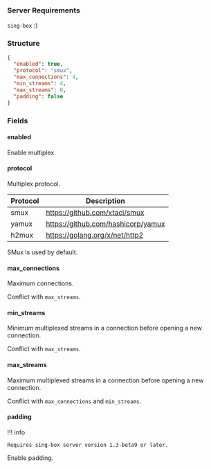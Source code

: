 ### Server Requirements

`sing-box` :)

### Structure

```json
{
  "enabled": true,
  "protocol": "smux",
  "max_connections": 4,
  "min_streams": 4,
  "max_streams": 0,
  "padding": false
}
```

### Fields

#### enabled

Enable multiplex.

#### protocol

Multiplex protocol.

| Protocol | Description                        |
|----------|------------------------------------|
| smux     | https://github.com/xtaci/smux      |
| yamux    | https://github.com/hashicorp/yamux |
| h2mux    | https://golang.org/x/net/http2     |

SMux is used by default.

#### max_connections

Maximum connections.

Conflict with `max_streams`.

#### min_streams

Minimum multiplexed streams in a connection before opening a new connection.

Conflict with `max_streams`.

#### max_streams

Maximum multiplexed streams in a connection before opening a new connection.

Conflict with `max_connections` and `min_streams`.

#### padding

!!! info

    Requires sing-box server version 1.3-beta9 or later.

Enable padding.

